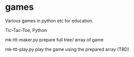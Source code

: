 # games
Various games in python etc for education.

Tic-Tac-Toe, Python

mk-ttt-maker.py
prepare full tree/ array of game

mk-ttt-play.py
play the game using the prepared array (TBD)

